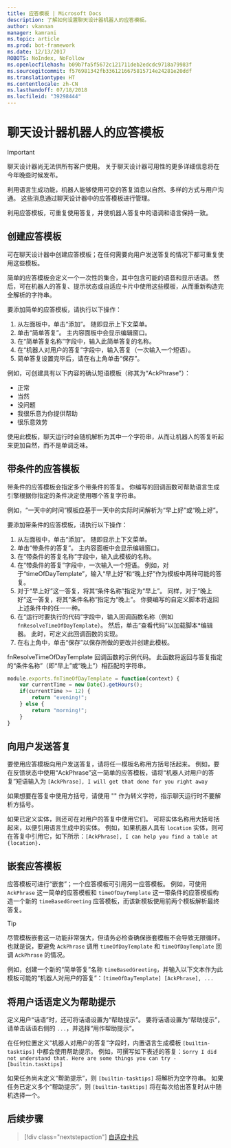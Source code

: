 ```yaml
---
title: 应答模板 | Microsoft Docs
description: 了解如何设置聊天设计器机器人的应答模板。
author: vkannan
manager: kamrani
ms.topic: article
ms.prod: bot-framework
ms.date: 12/13/2017
ROBOTS: NoIndex, NoFollow
ms.openlocfilehash: b09b7fa5f5672c121711deb2edcdc9718a79983f
ms.sourcegitcommit: f576981342fb3361216675815714e24281e20ddf
ms.translationtype: HT
ms.contentlocale: zh-CN
ms.lasthandoff: 07/18/2018
ms.locfileid: "39298444"
---
```

# <a name="response-template-for-conversation-designer-bots"></a>聊天设计器机器人的应答模板
> [!IMPORTANT]
> 聊天设计器尚无法供所有客户使用。 关于聊天设计器可用性的更多详细信息将在今年晚些时候发布。

利用语言生成功能，机器人能够使用可变的答复消息以自然、多样的方式与用户沟通。 这些消息通过聊天设计器中的应答模板进行管理。

利用应答模板，可重复使用答复，并使机器人答复中的语调和语言保持一致。 

## <a name="create-response-templates"></a>创建应答模板

可在聊天设计器中创建应答模板；在任何需要向用户发送答复的情况下都可重复使用这些模板。 

简单的应答模板会定义一个一次性的集合，其中包含可能的语音和显示话语。 然后，可在机器人的答复、提示状态或自适应卡片中使用这些模板，从而重新构造完全解析的字符串。

要添加简单的应答模板，请执行以下操作：
1. 从左面板中，单击“添加”。 随即显示上下文菜单。
2. 单击“简单答复”。 主内容面板中会显示编辑窗口。
3. 在“简单答复名称”字段中，输入此简单答复的名称。
4. 在“机器人对用户的答复”字段中，输入答复（一次输入一个短语）。
5. 简单答复设置完毕后，请在右上角单击“保存”。 

例如，可创建具有以下内容的确认短语模板（称其为“AckPhrase”）：

- 正常
- 当然
- 没问题
- 我很乐意为你提供帮助
- 很乐意效劳

使用此模板，聊天运行时会随机解析为其中一个字符串，从而让机器人的答复听起来更加自然，而不是单调乏味。

## <a name="conditional-response-templates"></a>带条件的应答模板

带条件的应答模板会指定多个带条件的答复。 你编写的回调函数可帮助语言生成引擎根据你指定的条件决定使用哪个答复字符串。 

例如，“一天中的时间”模板应基于一天中的实际时间解析为“早上好”或“晚上好”。 

要添加带条件的应答模板，请执行以下操作：
1. 从左面板中，单击“添加”。 随即显示上下文菜单。
2. 单击“带条件的答复”。 主内容面板中会显示编辑窗口。
3. 在“带条件的答复名称”字段中，输入此模板的名称。
4. 在“带条件的答复”字段中，一次输入一个短语。 例如，对于“timeOfDayTemplate”，输入“早上好”和“晚上好”作为模板中两种可能的答复。
5. 对于“早上好”这一答复，将其“条件名称”指定为“早上”。 同样，对于“晚上好”这一答复，将其“条件名称”指定为“晚上”。 你要编写的自定义脚本将返回上述条件中的任一一种。
6. 在“运行时要执行的代码”字段中，输入回调函数名称（例如 `fnResolveTimeOfDayTemplate`）。 然后，单击“查看代码”以加载脚本*编辑器。 此时，可定义此回调函数的实现。
7. 在右上角中，单击“保存”以保存所做的更改并创建此模板。

fnResolveTimeOfDayTemplate 回调函数的示例代码。 此函数将返回与答复指定的“条件名称”（即“早上”或“晚上”）相匹配的字符串。

```javascript
module.exports.fnTimeOfDayTemplate = function(context) {
    var currentTime = new Date().getHours();
    if(currentTime >= 12) {
        return "evening!";
    } else {
        return "morning!";
    }
}
```

## <a name="send-a-response-to-user"></a>向用户发送答复

要使用应答模板向用户发送答复，请将任一模板名称用方括号括起来。 例如，要在反馈状态中使用“AckPhrase”这一简单的应答模板，请将“机器人对用户的答复”短语输入为 `[AckPhrase], I will get that done for you right away`

如果想要在答复中使用方括号，请使用 "\" 作为转义字符，指示聊天运行时不要解析方括号。

如果已定义实体，则还可在对用户的答复中使用它们。 可将实体名称用大括号括起来，以便引用语言生成中的实体。 例如，如果机器人具有 `location` 实体，则可在答复中引用它，如下所示：`[AckPhrase], I can help you find a table at {location}.`

## <a name="nesting-response-templates"></a>嵌套应答模板

应答模板可进行“嵌套”；一个应答模板可引用另一应答模板。 例如，可使用 `AckPhrase` 这一简单的应答模板和 `timeOfDayTemplate` 这一带条件的应答模板构造一个新的 `timeBasedGreeting` 应答模板，而该新模板使用前两个模板解析最终答复。 

> [!TIP]
> 尽管模板嵌套这一功能非常强大，但请务必检查确保嵌套模板不会导致无限循环。 也就是说，要避免 `AckPhrase` 调用 `timeOfDayTemplate` 和 `timeOfDayTemplate` 回调 `AckPhrase` 的情况。

例如，创建一个新的“简单答复”名称 `timeBasedGreeting`，并输入以下文本作为此模板可能的“机器人对用户的答复”：`[timeOfDayTemplate] [AckPhrase], ... `

## <a name="define-user-utterance-as-help-tips"></a>将用户话语定义为帮助提示

定义用户“话语”时，还可将话语设置为“帮助提示”。 要将话语设置为“帮助提示”，请单击话语右侧的 `...`，并选择“用作帮助提示”。 

在任何位置定义“机器人对用户的答复”字段时，内置语言生成模板 `[builtin-tasktips]` 中都会使用帮助提示。 例如，可撰写如下表述的答复：`Sorry I did not understand that. Here are some things you can try - [builtin.tasktips]`

如果任务尚未定义“帮助提示”，则 `[builtin-tasktips]` 将解析为空字符串。 如果任务已定义多个“帮助提示”，则 `[builtin-tasktips]` 将在每次给出答复时从中随机选择一个。

## <a name="next-step"></a>后续步骤
> [!div class="nextstepaction"]
> [自适应卡片](conversation-designer-adaptive-cards.md)
